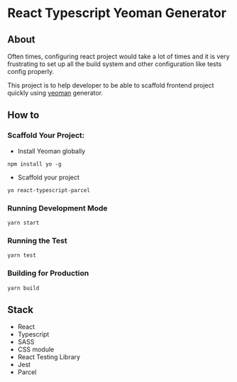 # React Typescript Yeoman Generator

## About
Often times, configuring react project would take a lot of times and it is very frustrating to set up all the build system and other configuration like tests config properly.

This project is to help developer to be able to
scaffold frontend project quickly using [yeoman](https://yeoman.io/) generator.

## How to

### Scaffold Your Project:
- Install Yeoman globally

`
npm install yo -g
`

- Scaffold your project

`yo react-typescript-parcel`


### Running Development Mode
`yarn start`

### Running the Test
`yarn test`

### Building for Production
`yarn build`

## Stack
- React
- Typescript
- SASS
- CSS module
- React Testing Library
- Jest
- Parcel
